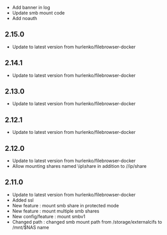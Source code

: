 - Add banner in log
- Update smb mount code
- Add noauth

## 2.15.0
- Update to latest version from hurlenko/filebrowser-docker

## 2.14.1
- Update to latest version from hurlenko/filebrowser-docker

## 2.13.0
- Update to latest version from hurlenko/filebrowser-docker

## 2.12.1
- Update to latest version from hurlenko/filebrowser-docker

## 2.12.0
- Update to latest version from hurlenko/filebrowser-docker
- Allow mounting shares named \ip\share in addition to //ip/share

## 2.11.0

- Update to latest version from hurlenko/filebrowser-docker
- Added ssl
- New feature : mount smb share in protected mode
- New feature : mount multiple smb shares
- New config/feature : mount smbv1
- Changed path : changed smb mount path from /storage/externalcifs to /mnt/$NAS name
